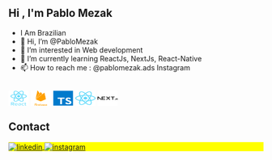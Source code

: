 ## Hi , I'm Pablo Mezak

-  I Am Brazilian
- 👋 Hi, I’m @PabloMezak
- 👀 I’m interested in Web development
- 🌱 I’m currently learning ReactJs, NextJs, React-Native
- 📫 How to reach me : @pablomezak.ads Instagram

<!---
PabloMezak/PabloMezak is a ✨ special ✨ repository because its `README.md` (this file) appears on your GitHub profile.
You can click the Preview link to take a look at your changes.
--->
  <div style="display: inline_block"><br>
    <img align="center" alt="Pablo-Js" height="30" width="40" src="https://github.com/devicons/devicon/blob/master/icons/react/react-original-wordmark.svg">
    <img align="center" alt="Pablo-Js" height="30" width="40" src="https://github.com/devicons/devicon/blob/master/icons/firebase/firebase-plain-wordmark.svg">
 <img align="center" alt="Pablo-Js" height="30" width="40" src="https://github.com/devicons/devicon/blob/master/icons/typescript/typescript-original.svg">
 <img align="center" alt="Pablo-Js" height="30" width="40" src="https://github.com/devicons/devicon/blob/master/icons/reactnative/reactnative-original.svg">
    
 <img align="center" alt="Pablo-Js" height="30" width="40" src="https://github.com/devicons/devicon/blob/master/icons/nextjs/nextjs-original-wordmark.svg">

    
## Contact

<p align="left" style="background:yellow">
<a href="https://linkedin.com/in/" target="_blank">
  <img align="center" src="https://img.shields.io/badge/-pablomezak-05122A?style=flat&logo=linkedin" alt="linkedin"/>
</a>
<a href="https://www.instagram.com/pablomezak.ads" target="_blank">
 <img align="center" src="https://img.shields.io/badge/-pablomezak-05122A?style=flat&logo=instagram" alt="instagram"/>
</a>
</p>
